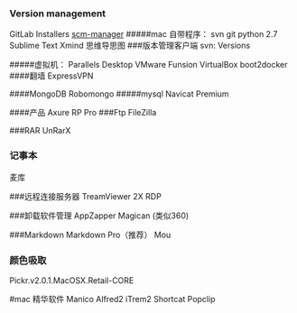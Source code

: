 ###  Version management
GitLab Installers
[scm-manager](https://www.scm-manager.org/download/)
#####mac 自带程序：
svn  git  python 2.7
Sublime Text
Xmind   思维导思图
###版本管理客户端
svn: Versions

#####虚拟机：
Parallels Desktop
VMware Funsion
VirtualBox
boot2docker
####翻墙
ExpressVPN


####MongoDB
Robomongo
#####mysql
Navicat Premium

####产品
 Axure RP Pro 
###Ftp
FileZilla

###RAR 
UnRarX

### 记事本
麦库


###远程连接服务器
TreamViewer
2X RDP 

###卸载软件管理
AppZapper
Magican (类似360)

###Markdown
Markdown Pro（推荐）
Mou

### 颜色吸取
Pickr.v2.0.1.MacOSX.Retail-CORE


#mac 精华软件
Manico Alfred2  iTrem2 Shortcat Popclip
